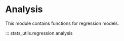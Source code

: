 # Analysis

This module contains functions for regression models.

::: stats_utils.regression.analysis
